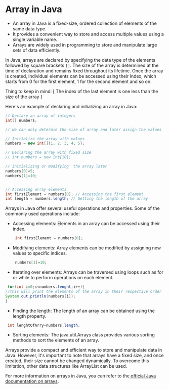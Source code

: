# Array in Java


* An array in Java is a fixed-size, ordered collection of elements of the same data type.
* It provides a convenient way to store and access multiple values using a single variable name.
* Arrays are widely used in programming to store and manipulate large sets of data efficiently.

In Java, arrays are declared by specifying the data type of the elements followed by square brackets `[]`.
The size of the array is determined at the time of declaration and remains fixed throughout its lifetime.
Once the array is created, individual elements can be accessed using their index, which starts from 0 for the first element, 1 for the second element and so on. 

Thing to keep in mind: [ The index of the last element is one less than the size of the array ]

Here's an example of declaring and initializing an array in Java:

```java
// Declare an array of integers
int[] numbers;

// we can only determie the size of array and later assign the values 

// Initialize the array with values
numbers = new int[]{1, 2, 3, 4, 5};

// Declaring the array with fixed size
// int numbers = new int[10];

// initializing or modifying  the array later 
numbers[0]=5;
numbers[1]=10;


// Accessing array elements
int firstElement = numbers[0]; // Accessing the first element
int length = numbers.length; // Getting the length of the array

```

Arrays in Java offer several useful operations and properties. Some of the commonly used operations include:

* Accessing elements: Elements in an array can be accessed using their index.
  ```java
   int firstElement = numbers[0]; 
   ```
* Modifying elements: Array elements can be modified by assigning new values to specific indices.
  ```java
   numbers[1]=10; 
   ```
* Iterating over elements: Arrays can be traversed using loops such as for or while to perform operations on each element.
```java
 for(int i=0;i<numbers.lenght;i++){
//this will print the elements of the array in their respective order
System.out.println(numbers[i]);
}
```
* Finding the length: The length of an array can be obtained using the length property.
```java
 int lenghtOfArry=numbers.length; 
 ```
* Sorting elements: The java.util.Arrays class provides various sorting methods to sort the elements of an array.
  
Arrays provide a compact and efficient way to store and manipulate data in Java. 
However, it's important to note that arrays have a fixed size, and once created, their size cannot be changed dynamically. To overcome this limitation, other data structures like ArrayList can be used.

For more information on arrays in Java, you can refer to the[ official Java documentation on arrays](https://docs.oracle.com/javase/tutorial/java/nutsandbolts/arrays.html).

